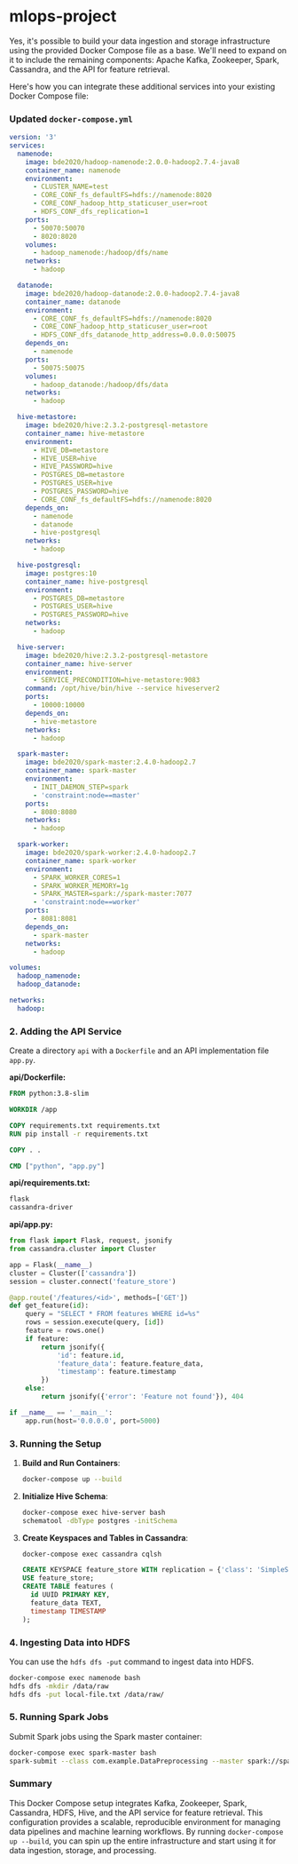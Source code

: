 # mlops-project

Yes, it's possible to build your data ingestion and storage infrastructure using the provided Docker Compose file as a base. We'll need to expand on it to include the remaining components: Apache Kafka, Zookeeper, Spark, Cassandra, and the API for feature retrieval.

Here's how you can integrate these additional services into your existing Docker Compose file:

### Updated `docker-compose.yml`

```yaml
version: '3'
services:
  namenode:
    image: bde2020/hadoop-namenode:2.0.0-hadoop2.7.4-java8
    container_name: namenode
    environment:
      - CLUSTER_NAME=test
      - CORE_CONF_fs_defaultFS=hdfs://namenode:8020
      - CORE_CONF_hadoop_http_staticuser_user=root
      - HDFS_CONF_dfs_replication=1
    ports:
      - 50070:50070
      - 8020:8020
    volumes:
      - hadoop_namenode:/hadoop/dfs/name
    networks:
      - hadoop

  datanode:
    image: bde2020/hadoop-datanode:2.0.0-hadoop2.7.4-java8
    container_name: datanode
    environment:
      - CORE_CONF_fs_defaultFS=hdfs://namenode:8020
      - CORE_CONF_hadoop_http_staticuser_user=root
      - HDFS_CONF_dfs_datanode_http_address=0.0.0.0:50075
    depends_on:
      - namenode
    ports:
      - 50075:50075
    volumes:
      - hadoop_datanode:/hadoop/dfs/data
    networks:
      - hadoop

  hive-metastore:
    image: bde2020/hive:2.3.2-postgresql-metastore
    container_name: hive-metastore
    environment:
      - HIVE_DB=metastore
      - HIVE_USER=hive
      - HIVE_PASSWORD=hive
      - POSTGRES_DB=metastore
      - POSTGRES_USER=hive
      - POSTGRES_PASSWORD=hive
      - CORE_CONF_fs_defaultFS=hdfs://namenode:8020
    depends_on:
      - namenode
      - datanode
      - hive-postgresql
    networks:
      - hadoop

  hive-postgresql:
    image: postgres:10
    container_name: hive-postgresql
    environment:
      - POSTGRES_DB=metastore
      - POSTGRES_USER=hive
      - POSTGRES_PASSWORD=hive
    networks:
      - hadoop

  hive-server:
    image: bde2020/hive:2.3.2-postgresql-metastore
    container_name: hive-server
    environment:
      - SERVICE_PRECONDITION=hive-metastore:9083
    command: /opt/hive/bin/hive --service hiveserver2
    ports:
      - 10000:10000
    depends_on:
      - hive-metastore
    networks:
      - hadoop

  spark-master:
    image: bde2020/spark-master:2.4.0-hadoop2.7
    container_name: spark-master
    environment:
      - INIT_DAEMON_STEP=spark
      - 'constraint:node==master'
    ports:
      - 8080:8080
    networks:
      - hadoop

  spark-worker:
    image: bde2020/spark-worker:2.4.0-hadoop2.7
    container_name: spark-worker
    environment:
      - SPARK_WORKER_CORES=1
      - SPARK_WORKER_MEMORY=1g
      - SPARK_MASTER=spark://spark-master:7077
      - 'constraint:node==worker'
    ports:
      - 8081:8081
    depends_on:
      - spark-master
    networks:
      - hadoop

volumes:
  hadoop_namenode:
  hadoop_datanode:

networks:
  hadoop:
```

### 2. Adding the API Service

Create a directory `api` with a `Dockerfile` and an API implementation file `app.py`.

**api/Dockerfile:**

```Dockerfile
FROM python:3.8-slim

WORKDIR /app

COPY requirements.txt requirements.txt
RUN pip install -r requirements.txt

COPY . .

CMD ["python", "app.py"]
```

**api/requirements.txt:**

```txt
flask
cassandra-driver
```

**api/app.py:**

```python
from flask import Flask, request, jsonify
from cassandra.cluster import Cluster

app = Flask(__name__)
cluster = Cluster(['cassandra'])
session = cluster.connect('feature_store')

@app.route('/features/<id>', methods=['GET'])
def get_feature(id):
    query = "SELECT * FROM features WHERE id=%s"
    rows = session.execute(query, [id])
    feature = rows.one()
    if feature:
        return jsonify({
            'id': feature.id,
            'feature_data': feature.feature_data,
            'timestamp': feature.timestamp
        })
    else:
        return jsonify({'error': 'Feature not found'}), 404

if __name__ == '__main__':
    app.run(host='0.0.0.0', port=5000)
```

### 3. Running the Setup

1. **Build and Run Containers**:
   ```sh
   docker-compose up --build
   ```

2. **Initialize Hive Schema**:
   ```sh
   docker-compose exec hive-server bash
   schematool -dbType postgres -initSchema
   ```

3. **Create Keyspaces and Tables in Cassandra**:
   ```sh
   docker-compose exec cassandra cqlsh
   ```

   ```sql
   CREATE KEYSPACE feature_store WITH replication = {'class': 'SimpleStrategy', 'replication_factor': 1};
   USE feature_store;
   CREATE TABLE features (
     id UUID PRIMARY KEY,
     feature_data TEXT,
     timestamp TIMESTAMP
   );
   ```

### 4. Ingesting Data into HDFS

You can use the `hdfs dfs -put` command to ingest data into HDFS.

```sh
docker-compose exec namenode bash
hdfs dfs -mkdir /data/raw
hdfs dfs -put local-file.txt /data/raw/
```

### 5. Running Spark Jobs

Submit Spark jobs using the Spark master container:

```sh
docker-compose exec spark-master bash
spark-submit --class com.example.DataPreprocessing --master spark://spark-master:7077 path/to/jarfile.jar
```

### Summary

This Docker Compose setup integrates Kafka, Zookeeper, Spark, Cassandra, HDFS, Hive, and the API service for feature retrieval. This configuration provides a scalable, reproducible environment for managing data pipelines and machine learning workflows. By running `docker-compose up --build`, you can spin up the entire infrastructure and start using it for data ingestion, storage, and processing.
